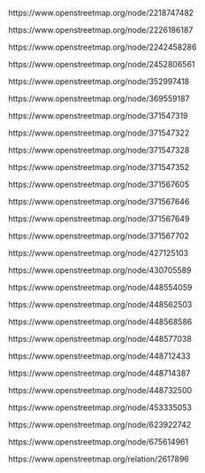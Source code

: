 <html><p>https://www.openstreetmap.org/node/2218747482</p>
<p>https://www.openstreetmap.org/node/2226186187</p>
<p>https://www.openstreetmap.org/node/2242458286</p>
<p>https://www.openstreetmap.org/node/2452806561</p>
<p>https://www.openstreetmap.org/node/352997418</p>
<p>https://www.openstreetmap.org/node/369559187</p>
<p>https://www.openstreetmap.org/node/371547319</p>
<p>https://www.openstreetmap.org/node/371547322</p>
<p>https://www.openstreetmap.org/node/371547328</p>
<p>https://www.openstreetmap.org/node/371547352</p>
<p>https://www.openstreetmap.org/node/371567605</p>
<p>https://www.openstreetmap.org/node/371567646</p>
<p>https://www.openstreetmap.org/node/371567649</p>
<p>https://www.openstreetmap.org/node/371567702</p>
<p>https://www.openstreetmap.org/node/427125103</p>
<p>https://www.openstreetmap.org/node/430705589</p>
<p>https://www.openstreetmap.org/node/448554059</p>
<p>https://www.openstreetmap.org/node/448562503</p>
<p>https://www.openstreetmap.org/node/448568586</p>
<p>https://www.openstreetmap.org/node/448577038</p>
<p>https://www.openstreetmap.org/node/448712433</p>
<p>https://www.openstreetmap.org/node/448714387</p>
<p>https://www.openstreetmap.org/node/448732500</p>
<p>https://www.openstreetmap.org/node/453335053</p>
<p>https://www.openstreetmap.org/node/623922742</p>
<p>https://www.openstreetmap.org/node/675614961</p>
<p>https://www.openstreetmap.org/relation/2617896</p>
</html>